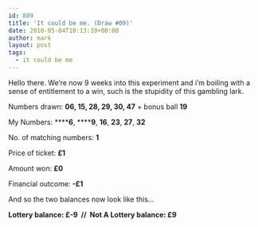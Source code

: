 ```yaml
---
id: 889
title: 'It could be me. (Draw #09)'
date: 2010-05-04T10:13:19+00:00
author: mark
layout: post
tags:
  - it could be me
---
```

Hello there. We&#8217;re now 9 weeks into this experiment and i&#8217;m boiling with a sense of entitlement to a win, such is the stupidity of this gambling lark.

Numbers drawn: **06, 15, 28, 29, 30, 47** + bonus ball **19**

My Numbers: ******6**, ******9**, **16**, **23**, **27**, **32**

No. of matching numbers: **1**

Price of ticket: **£1**

Amount won: **£0**

Financial outcome: **-£1**

And so the two balances now look like this&#8230;

**Lottery balance: £-9  //  Not A Lottery balance: £9**